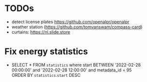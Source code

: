 # TODOs
* detect license plates https://github.com/openalpr/openalpr
* weather station (https://github.com/tomvanswam/compass-card)
* curtains: https://nl.slide.store

# Fix energy statistics
* SELECT * FROM `statistics` where start BETWEEN '2022-02-28 00:00:00' and '2022-02-28 12:00:00' and metadata_id = 95  
ORDER BY `statistics`.`start` DESC
